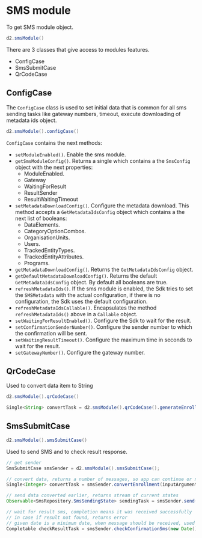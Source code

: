 # SMS module

<!--DHIS2-SECTION-ID:sms_module-->

To get SMS module object.

```java
d2.smsModule()
```

There are 3 classes that give access to modules features.

- ConfigCase
- SmsSubmitCase
- QrCodeCase

## ConfigCase

The `ConfigCase` class is used to set initial data that is common for
all sms sending tasks like gateway numbers, timeout, execute downloading
of metadata ids object.

```java
d2.smsModule().configCase()
```

`ConfigCase` contains the next methods:

- `setModuleEnabled()`. Enable the sms module. 
- `getSmsModuleConfig()`. Returns a single which contains a the
  `SmsConfig` object with the next properties:
  - ModuleEnabled.
  - Gateway
  - WaitingForResult
  - ResultSender
  - ResultWaitingTimeout
- `setMetadataDownloadConfig()`. Configure the metadata download. This
  method accepts a `GetMetadataIdsConfig` object which contains a the
  next list of booleans:
  - DataElements.
  - CategoryOptionCombos.
  - OrganisationUnits.
  - Users.
  - TrackedEntityTypes.
  - TrackedEntityAttributes.
  - Programs.
- `getMetadataDownloadConfig()`. Returns the `GetMetadataIdsConfig`
  object.
- `getDefaultMetadataDownloadConfig()`. Returns the default
  `GetMetadataIdsConfig` object. By default all booleans are true.
- `refreshMetadataIds()`. If the sms module is enabled, the Sdk tries to
  set the `SMSMetadata` with the actual configuration, if there is no
  configuration, the Sdk uses the default configuration.
- `refreshMetadataIdsCallable()`. Encapsulates the method
  `refreshMetadataIds()` above in a `Callable` object.
- `setWaitingForResultEnabled()`. Configure the Sdk to wait for the
  result.
- `setConfirmationSenderNumber()`. Configure the sender number to which
  the confirmation will be sent.  
- `setWaitingResultTimeout()`. Configure the maximum time in seconds to
  wait for the result.
- `setGatewayNumber()`. Configure the gateway number.

## QrCodeCase

Used to convert data item to String

```java
d2.smsModule().qrCodeCase()
```

```java
Single<String> convertTask = d2.smsModule().qrCodeCase().generateEnrollmentCode(enrollmentUid);
```

## SmsSubmitCase

```java
d2.smsModule().smsSubmitCase()
```

Used to send SMS and to check result response.

```java
// get sender
SmsSubmitCase smsSender = d2.smsModule().smsSubmitCase();

// convert data, returns a number of messages, so app can continue or not
Single<Integer> convertTask = smsSender.convertEnrollment(inputArguments.getEnrollmentId())

// send data converted earlier, returns stream of current states
Observable<SmsRepository.SmsSendingState> sendingTask = smsSender.send();

// wait for result sms, completion means it was received successfully
// in case if result not found, returns error
// given date is a minimum date, when message should be received, used to skip old messages that may have the same submission id
Completable checkResultTask = smsSender.checkConfirmationSms(new Date());
```
